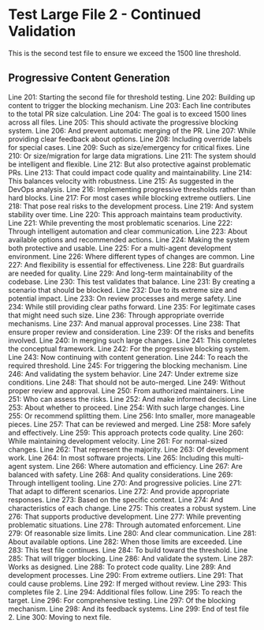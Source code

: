# Test Large File 2 - Continued Validation

This is the second test file to ensure we exceed the 1500 line threshold.

## Progressive Content Generation

Line 201: Starting the second file for threshold testing.
Line 202: Building up content to trigger the blocking mechanism.
Line 203: Each line contributes to the total PR size calculation.
Line 204: The goal is to exceed 1500 lines across all files.
Line 205: This should activate the progressive blocking system.
Line 206: And prevent automatic merging of the PR.
Line 207: While providing clear feedback about options.
Line 208: Including override labels for special cases.
Line 209: Such as size/emergency for critical fixes.
Line 210: Or size/migration for large data migrations.
Line 211: The system should be intelligent and flexible.
Line 212: But also protective against problematic PRs.
Line 213: That could impact code quality and maintainability.
Line 214: This balances velocity with robustness.
Line 215: As suggested in the DevOps analysis.
Line 216: Implementing progressive thresholds rather than hard blocks.
Line 217: For most cases while blocking extreme outliers.
Line 218: That pose real risks to the development process.
Line 219: And system stability over time.
Line 220: This approach maintains team productivity.
Line 221: While preventing the most problematic scenarios.
Line 222: Through intelligent automation and clear communication.
Line 223: About available options and recommended actions.
Line 224: Making the system both protective and usable.
Line 225: For a multi-agent development environment.
Line 226: Where different types of changes are common.
Line 227: And flexibility is essential for effectiveness.
Line 228: But guardrails are needed for quality.
Line 229: And long-term maintainability of the codebase.
Line 230: This test validates that balance.
Line 231: By creating a scenario that should be blocked.
Line 232: Due to its extreme size and potential impact.
Line 233: On review processes and merge safety.
Line 234: While still providing clear paths forward.
Line 235: For legitimate cases that might need such size.
Line 236: Through appropriate override mechanisms.
Line 237: And manual approval processes.
Line 238: That ensure proper review and consideration.
Line 239: Of the risks and benefits involved.
Line 240: In merging such large changes.
Line 241: This completes the conceptual framework.
Line 242: For the progressive blocking system.
Line 243: Now continuing with content generation.
Line 244: To reach the required threshold.
Line 245: For triggering the blocking mechanism.
Line 246: And validating the system behavior.
Line 247: Under extreme size conditions.
Line 248: That should not be auto-merged.
Line 249: Without proper review and approval.
Line 250: From authorized maintainers.
Line 251: Who can assess the risks.
Line 252: And make informed decisions.
Line 253: About whether to proceed.
Line 254: With such large changes.
Line 255: Or recommend splitting them.
Line 256: Into smaller, more manageable pieces.
Line 257: That can be reviewed and merged.
Line 258: More safely and effectively.
Line 259: This approach protects code quality.
Line 260: While maintaining development velocity.
Line 261: For normal-sized changes.
Line 262: That represent the majority.
Line 263: Of development work.
Line 264: In most software projects.
Line 265: Including this multi-agent system.
Line 266: Where automation and efficiency.
Line 267: Are balanced with safety.
Line 268: And quality considerations.
Line 269: Through intelligent tooling.
Line 270: And progressive policies.
Line 271: That adapt to different scenarios.
Line 272: And provide appropriate responses.
Line 273: Based on the specific context.
Line 274: And characteristics of each change.
Line 275: This creates a robust system.
Line 276: That supports productive development.
Line 277: While preventing problematic situations.
Line 278: Through automated enforcement.
Line 279: Of reasonable size limits.
Line 280: And clear communication.
Line 281: About available options.
Line 282: When those limits are exceeded.
Line 283: This test file continues.
Line 284: To build toward the threshold.
Line 285: That will trigger blocking.
Line 286: And validate the system.
Line 287: Works as designed.
Line 288: To protect code quality.
Line 289: And development processes.
Line 290: From extreme outliers.
Line 291: That could cause problems.
Line 292: If merged without review.
Line 293: This completes file 2.
Line 294: Additional files follow.
Line 295: To reach the target.
Line 296: For comprehensive testing.
Line 297: Of the blocking mechanism.
Line 298: And its feedback systems.
Line 299: End of test file 2.
Line 300: Moving to next file.
